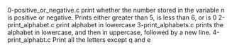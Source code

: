 0-positive_or_negative.c print whether the number stored in the variable n is positive or negative.
Prints either greater than 5, is less than 6, or is 0
2-print_alphabet.c print alphabet in lowercase 
3-print_alphabets.c prints the alphabet in lowercase, and then in uppercase, followed by a new line.
4-print_alphabt.c Print all the letters except q and e
